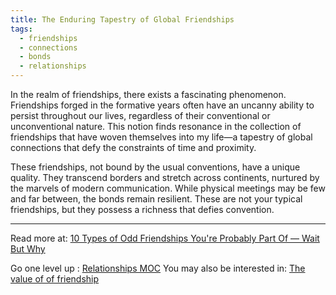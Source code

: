 ```yaml
---
title: The Enduring Tapestry of Global Friendships
tags:
  - friendships
  - connections
  - bonds
  - relationships
---
```


In the realm of friendships, there exists a fascinating phenomenon. Friendships forged in the formative years often have an uncanny ability to persist throughout our lives, regardless of their conventional or unconventional nature. This notion finds resonance in the collection of friendships that have woven themselves into my life—a tapestry of global connections that defy the constraints of time and proximity.

These friendships, not bound by the usual conventions, have a unique quality. They transcend borders and stretch across continents, nurtured by the marvels of modern communication. While physical meetings may be few and far between, the bonds remain resilient. These are not your typical friendships, but they possess a richness that defies convention.

----

Read more at: [10 Types of Odd Friendships You're Probably Part Of — Wait But Why](https://waitbutwhy.com/2014/12/10-types-odd-friendships-youre-probably-part.html?utm_source=brainpint&utm_medium=email&utm_campaign=useful_feedback&utm_term=2023-09-14)

Go one level up : [Relationships MOC](Maps/Relationships%20MOC.md)
You may also be interested in: [The value of of friendship](Notes/The%20value%20of%20of%20friendship.md)